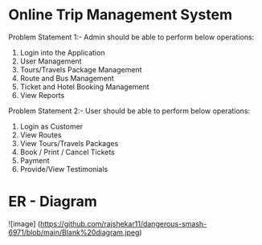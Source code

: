 # Online Trip Management System 
	
Problem Statement 1:- 
Admin should be able to perform below operations:
1. Login into the Application
2. User Management
3. Tours/Travels Package Management
4. Route and Bus Management
5. Ticket  and Hotel Booking Management
6. View Reports 

Problem Statement 2:-
User should  be able to perform below operations:  
1. Login as Customer
2. View Routes 
3. View  Tours/Travels  Packages
4. Book / Print / Cancel  Tickets
5. Payment  
6. Provide/View Testimonials 

# ER - Diagram

![image] (https://github.com/rajshekar11/dangerous-smash-6971/blob/main/Blank%20diagram.jpeg)
